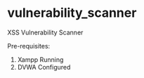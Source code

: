 # vulnerability_scanner
XSS Vulnerability Scanner

Pre-requisites:
1. Xampp Running
2. DVWA Configured